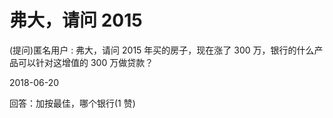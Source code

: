 # 弗大，请问 2015

(提问)匿名用户 : 弗大，请问 2015 年买的房子，现在涨了 300 万，银行的什么产品可以针对这增值的 300 万做贷款？

2018-06-20

回答：加按最佳，哪个银行(1 赞)